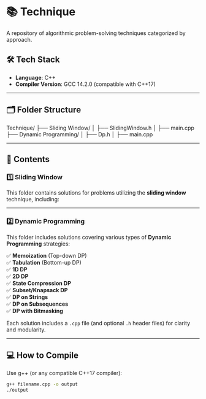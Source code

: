 # 📚 Technique

A repository of algorithmic problem-solving techniques categorized by approach.

## 🛠️ Tech Stack

- **Language**: C++
- **Compiler Version**: GCC 14.2.0 (compatible with C++17)

---

## 🗂️ Folder Structure

Technique/
├── Sliding Window/
│   ├── SlidingWindow.h
│   ├── main.cpp
├── Dynamic Programming/
│   ├── Dp.h
│   ├── main.cpp




---

## 🚀 Contents

### 1️⃣ Sliding Window

This folder contains solutions for problems utilizing the **sliding window** technique, including:



---

### 2️⃣ Dynamic Programming

This folder includes solutions covering various types of **Dynamic Programming** strategies:

✅ **Memoization** (Top-down DP)  
✅ **Tabulation** (Bottom-up DP)  
✅ **1D DP**  
✅ **2D DP**  
✅ **State Compression DP**  
✅ **Subset/Knapsack DP**  
✅ **DP on Strings**  
✅ **DP on Subsequences**  
✅ **DP with Bitmasking**

Each solution includes a `.cpp` file (and optional `.h` header files) for clarity and modularity.

---

## 💻 How to Compile

Use g++ (or any compatible C++17 compiler):

```bash
g++ filename.cpp -o output
./output
